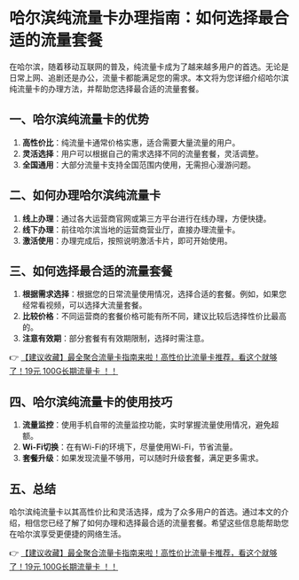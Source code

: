 # 哈尔滨纯流量卡办理指南：如何选择最合适的流量套餐

在哈尔滨，随着移动互联网的普及，纯流量卡成为了越来越多用户的首选。无论是日常上网、追剧还是办公，流量卡都能满足您的需求。本文将为您详细介绍哈尔滨纯流量卡的办理方法，并帮助您选择最合适的流量套餐。

## 一、哈尔滨纯流量卡的优势

1. **高性价比**：纯流量卡通常价格实惠，适合需要大量流量的用户。
2. **灵活选择**：用户可以根据自己的需求选择不同的流量套餐，灵活调整。
3. **全国通用**：大部分流量卡支持全国范围内使用，无需担心漫游问题。

## 二、如何办理哈尔滨纯流量卡

1. **线上办理**：通过各大运营商官网或第三方平台进行在线办理，方便快捷。
2. **线下办理**：前往哈尔滨当地的运营商营业厅，直接办理流量卡。
3. **激活使用**：办理完成后，按照说明激活卡片，即可开始使用。

## 三、如何选择最合适的流量套餐

1. **根据需求选择**：根据您的日常流量使用情况，选择合适的套餐。例如，如果您经常看视频，可以选择大流量套餐。
2. **比较价格**：不同运营商的套餐价格可能有所不同，建议比较后选择性价比最高的。
3. **注意有效期**：部分套餐有有效期限制，选择时需注意。

👉 [【建议收藏】最全聚合流量卡指南来啦！高性价比流量卡推荐，看这个就够了！19元 100G长期流量卡 ！！](https://bit.ly/Liuliangka)

## 四、哈尔滨纯流量卡的使用技巧

1. **流量监控**：使用手机自带的流量监控功能，实时掌握流量使用情况，避免超额。
2. **Wi-Fi切换**：在有Wi-Fi的环境下，尽量使用Wi-Fi，节省流量。
3. **套餐升级**：如果发现流量不够用，可以随时升级套餐，满足更多需求。

## 五、总结

哈尔滨纯流量卡以其高性价比和灵活选择，成为了众多用户的首选。通过本文的介绍，相信您已经了解了如何办理和选择最合适的流量套餐。希望这些信息能帮助您在哈尔滨享受更便捷的网络生活。

👉 [【建议收藏】最全聚合流量卡指南来啦！高性价比流量卡推荐，看这个就够了！19元 100G长期流量卡 ！！](https://bit.ly/Liuliangka)